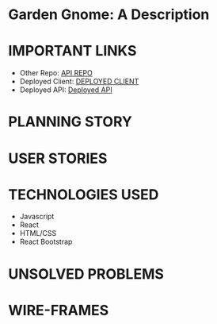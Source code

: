 # Garden Gnome: A Description


# IMPORTANT LINKS
- Other Repo: [API REPO]()
- Deployed Client: [DEPLOYED CLIENT]() 
- Deployed API: [Deployed API]()
# PLANNING STORY
    
# USER STORIES


# TECHNOLOGIES USED
- Javascript
- React
- HTML/CSS
- React Bootstrap
# UNSOLVED PROBLEMS

# WIRE-FRAMES

